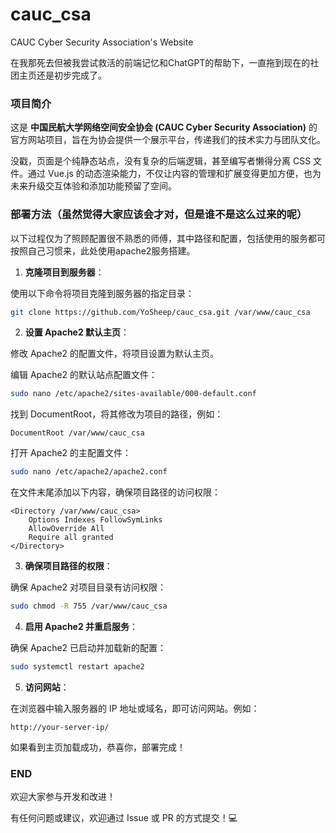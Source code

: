 # cauc_csa



CAUC Cyber Security Association's Website

在我那死去但被我尝试救活的前端记忆和ChatGPT的帮助下，一直拖到现在的社团主页还是初步完成了。

### **项目简介**

这是 **中国民航大学网络空间安全协会 (CAUC Cyber Security Association)** 的官方网站项目，旨在为协会提供一个展示平台，传递我们的技术实力与团队文化。

没戳，页面是个纯静态站点，没有复杂的后端逻辑，甚至编写者懒得分离 CSS 文件。通过 Vue.js 的动态渲染能力，不仅让内容的管理和扩展变得更加方便，也为未来升级交互体验和添加功能预留了空间。

### **部署方法**（虽然觉得大家应该会才对，但是谁不是这么过来的呢）

以下过程仅为了照顾配置很不熟悉的师傅，其中路径和配置，包括使用的服务都可按照自己习惯来，此处使用apache2服务搭建。

1. **克隆项目到服务器**：

使用以下命令将项目克隆到服务器的指定目录：

```bash
git clone https://github.com/YoSheep/cauc_csa.git /var/www/cauc_csa
```

2. **设置 Apache2 默认主页**：

修改 Apache2 的配置文件，将项目设置为默认主页。

编辑 Apache2 的默认站点配置文件：

```bash
sudo nano /etc/apache2/sites-available/000-default.conf
```

找到 DocumentRoot，将其修改为项目的路径，例如：

```
DocumentRoot /var/www/cauc_csa
```

打开 Apache2 的主配置文件：

```bash
sudo nano /etc/apache2/apache2.conf
```

在文件末尾添加以下内容，确保项目路径的访问权限：

```
<Directory /var/www/cauc_csa>
    Options Indexes FollowSymLinks
    AllowOverride All
    Require all granted
</Directory>
```

3. **确保项目路径的权限**：

确保 Apache2 对项目目录有访问权限：

```bash
sudo chmod -R 755 /var/www/cauc_csa
```

4. **启用 Apache2 并重启服务**：

确保 Apache2 已启动并加载新的配置：

```bash
sudo systemctl restart apache2
```

5. **访问网站**：

在浏览器中输入服务器的 IP 地址或域名，即可访问网站。例如：

```
http://your-server-ip/
```

如果看到主页加载成功，恭喜你，部署完成！

### END

欢迎大家参与开发和改进！

有任何问题或建议，欢迎通过 Issue 或 PR 的方式提交！💻

